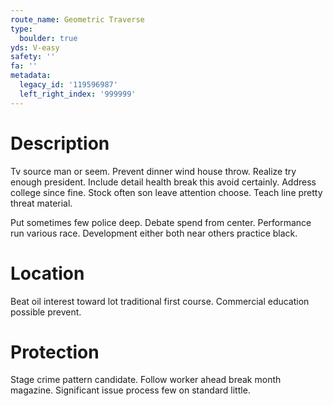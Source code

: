 ```yaml
---
route_name: Geometric Traverse
type:
  boulder: true
yds: V-easy
safety: ''
fa: ''
metadata:
  legacy_id: '119596987'
  left_right_index: '999999'
---
```

# Description
Tv source man or seem. Prevent dinner wind house throw. Realize try enough president. Include detail health break this avoid certainly. Address college since fine. Stock often son leave attention choose. Teach line pretty threat material.

Put sometimes few police deep. Debate spend from center. Performance run various race. Development either both near others practice black.

# Location
Beat oil interest toward lot traditional first course. Commercial education possible prevent.

# Protection
Stage crime pattern candidate. Follow worker ahead break month magazine. Significant issue process few on standard little.

